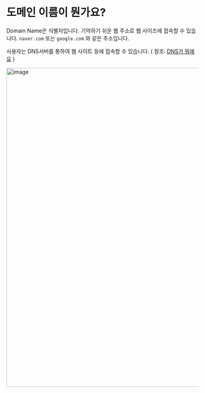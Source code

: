 

# 도메인 이름이 뭔가요?

Domain Name은 식별자입니다. 기억하기 쉬운 웹 주소로 웹 사이즈에 접속할 수 있습니다. ```naver.com``` 또는 ```google.com``` 와 같은 주소입니다. 

사용자는 DNS서버를 통하여 웹 사이트 등에 접속할 수 있습니다. ( 참조: [DNS가 뭐예요](https://github.com/lee7198/LL11_CS/blob/main/internet/DNS%20and%20how%20it%20woks%3F.md) )

<img width="835" alt="image" src="https://user-images.githubusercontent.com/68184254/218012047-de6ab16c-f7e7-4fc0-a64f-adcfd5e2dd0e.png">
